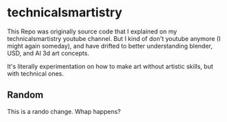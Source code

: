 # technicalsmartistry

This Repo was originally source code that I explained on my technicalsmartistry youtube channel.  But I kind of don't youtube anymore (I might again someday), and have drifted to better understanding blender, USD, and AI 3d art concepts.

It's literally experimentation on how to make art without artistic skills, but with technical ones.

## Random ##
This is a rando change.  Whap happens?